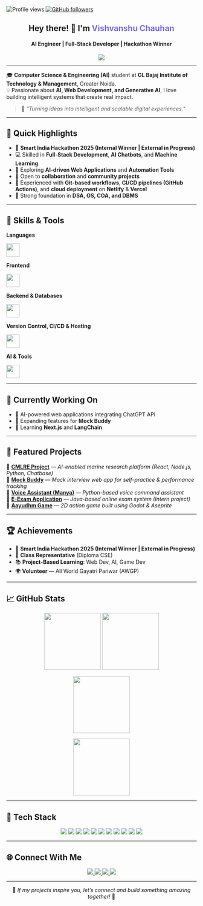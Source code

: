 <!-- Profile Views & Badges -->
<p align="left">
  <img src="https://komarev.com/ghpvc/?username=chauhanvishvanshu&label=Profile%20Views&color=blueviolet&style=flat-square" alt="Profile views"/>
  <a href="https://github.com/chauhanvishvanshu?tab=followers">
    <img src="https://img.shields.io/github/followers/chauhanvishvanshu?label=Followers&style=flat-square&color=blue" alt="GitHub followers"/>
  </a>
</p>

<h2 align="center">Hey there! 👋 I'm <span style="color:#7B68EE;">Vishvanshu Chauhan</span></h2>
<h4 align="center">AI Engineer | Full-Stack Developer | Hackathon Winner</h4>

<p align="center">
  <img src="https://readme-typing-svg.herokuapp.com?font=Fira+Code&duration=2500&pause=800&color=7B68EE&center=true&vCenter=true&width=500&lines=AI+Engineer+%7C+Full-Stack+Developer;Hackathon+Winner+%7C+Tech+Explorer;Turning+Ideas+into+Smart+Solutions!" />
</p>

---

🎓 **Computer Science & Engineering (AI)** student at **GL Bajaj Institute of Technology & Management**, Greater Noida.  
💡 Passionate about **AI, Web Development, and Generative AI**, I love building intelligent systems that create real impact.

> 💬 *"Turning ideas into intelligent and scalable digital experiences."*

---

## 🚀 Quick Highlights

- 🥇 **Smart India Hackathon 2025 (Internal Winner | External in Progress)**
- 💻 Skilled in **Full-Stack Development**, **AI Chatbots**, and **Machine Learning**
- 🌱 Exploring **AI-driven Web Applications** and **Automation Tools**
- 🤝 Open to **collaboration** and **community projects**
- 🧩 Experienced with **Git-based workflows**, **CI/CD pipelines (GitHub Actions)**, and **cloud deployment** on **Netlify** & **Vercel**
- 🎯 Strong foundation in **DSA, OS, COA, and DBMS**

---

## 🧠 Skills & Tools

**Languages**  
<p>
  <img src="https://skillicons.dev/icons?i=c,cpp,java,python" height="35">
</p>

**Frontend**  
<p>
  <img src="https://skillicons.dev/icons?i=html,css,javascript,react" height="35">
</p>

**Backend & Databases**  
<p>
  <img src="https://skillicons.dev/icons?i=nodejs,express,mysql" height="35">
</p>

**Version Control, CI/CD & Hosting**  
<p>
  <img src="https://skillicons.dev/icons?i=git,github,githubactions,netlify,vercel" height="35">
</p>

**AI & Tools**  
<p>
  <img src="https://skillicons.dev/icons?i=vscode" height="35">
</p>

---

## 🔭 Currently Working On

- 🚀 AI-powered web applications integrating ChatGPT API  
- 🧩 Expanding features for **Mock Buddy**  
- 📘 Learning **Next.js** and **LangChain**

---

## 🌟 Featured Projects

🔹 [**CMLRE Project**](https://github.com/yourrepo) — *AI-enabled marine research platform (React, Node.js, Python, Chatbase)*  
🔹 [**Mock Buddy**](https://github.com/yourrepo) — *Mock interview web app for self-practice & performance tracking*  
🔹 [**Voice Assistant (Manya)**](https://github.com/yourrepo) — *Python-based voice command assistant*  
🔹 [**E-Exam Application**](https://github.com/yourrepo) — *Java-based online exam system (Intern project)*  
🔹 [**Aayudhm Game**](https://github.com/yourrepo) — *2D action game built using Godot & Aseprite*

---

## 🏆 Achievements

- 🥇 **Smart India Hackathon 2025 (Internal Winner | External in Progress)**
- 💬 **Class Representative** (Diploma CSE)
- 📚 **Project-Based Learning**: Web Dev, AI, Game Dev
- 🌍 **Volunteer** — All World Gayatri Pariwar (AWGP)

---

## 📈 GitHub Stats

<p align="center">
  <img src="https://github-readme-stats.vercel.app/api?username=chauhanvishvanshu&show_icons=true&theme=tokyonight&hide_border=true" height="150"/>
  <img src="https://github-readme-stats.vercel.app/api/top-langs/?username=chauhanvishvanshu&layout=compact&theme=tokyonight&hide_border=true" height="150"/>
</p>

<p align="center">
  <img src="https://github-readme-streak-stats.herokuapp.com/?user=chauhanvishvanshu&theme=tokyonight&hide_border=true" height="150"/>
</p>

<p align="center">
  <img src="https://github-contributor-stats.vercel.app/api?username=chauhanvishvanshu&limit=5&theme=tokyonight&combine_all_yearly_contributions=true" height="150"/>
</p>

---

## 🧰 Tech Stack
<p align="center">
  <img src="https://img.shields.io/badge/C-00599C?style=flat-square&logo=c&logoColor=white">
  <img src="https://img.shields.io/badge/Python-3776AB?style=flat-square&logo=python&logoColor=white">
  <img src="https://img.shields.io/badge/React-61DAFB?style=flat-square&logo=react&logoColor=black">
  <img src="https://img.shields.io/badge/Node.js-339933?style=flat-square&logo=node.js&logoColor=white">
  <img src="https://img.shields.io/badge/Express-000000?style=flat-square&logo=express&logoColor=white">
  <img src="https://img.shields.io/badge/MySQL-4479A1?style=flat-square&logo=mysql&logoColor=white">
  <img src="https://img.shields.io/badge/Git-F05032?style=flat-square&logo=git&logoColor=white">
  <img src="https://img.shields.io/badge/GitHub-181717?style=flat-square&logo=github&logoColor=white">
  <img src="https://img.shields.io/badge/GitHub%20Actions-2088FF?style=flat-square&logo=githubactions&logoColor=white">
  <img src="https://img.shields.io/badge/Netlify-00C7B7?style=flat-square&logo=netlify&logoColor=white">
  <img src="https://img.shields.io/badge/Vercel-000000?style=flat-square&logo=vercel&logoColor=white">
</p>

---

## 🌐 Connect With Me

<p align="center">
  <a href="https://vishvanshufolio.netlify.app" target="_blank">
    <img src="https://img.shields.io/badge/🌐%20Visit%20My%20Portfolio-blueviolet?style=for-the-badge">
  </a>
  <a href="https://linkedin.com/in/vishvanshu-chauhan" target="_blank">
    <img src="https://img.shields.io/badge/LinkedIn-vishvanshu--chauhan-blue?style=for-the-badge&logo=linkedin">
  </a>
  <a href="https://github.com/chauhanvishvanshu" target="_blank">
    <img src="https://img.shields.io/badge/GitHub-chauhanvishvanshu-black?style=for-the-badge&logo=github">
  </a>
  <a href="mailto:chauhanvishvanshu@gmail.com">
    <img src="https://img.shields.io/badge/Email-chauhanvishvanshu%40gmail.com-red?style=for-the-badge&logo=gmail">
  </a>
</p>

---

<p align="center">
  🌟 <em>If my projects inspire you, let’s connect and build something amazing together!</em> 🌟
</p>
